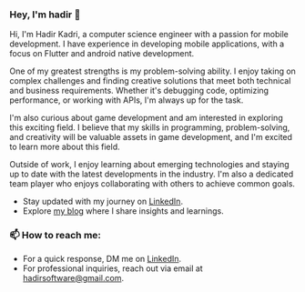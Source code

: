### Hey, I'm hadir 👋

Hi, I'm Hadir Kadri, a computer science engineer with a passion for mobile development. I have experience in developing mobile applications, with a focus on Flutter and android native development.

One of my greatest strengths is my problem-solving ability. I enjoy taking on complex challenges and finding creative solutions that meet both technical and business requirements. Whether it's debugging code, optimizing performance, or working with APIs, I'm always up for the task.

I'm also curious about game development and am interested in exploring this exciting field. I believe that my skills in programming, problem-solving, and creativity will be valuable assets in game development, and I'm excited to learn more about this field.

Outside of work, I enjoy learning about emerging technologies and staying up to date with the latest developments in the industry. I'm also a dedicated team player who enjoys collaborating with others to achieve common goals.

- Stay updated with my journey on [LinkedIn](https://www.linkedin.com/in/hadir-kad/).
- Explore [my blog](https://medium.com/@hadirsoftware) where I share insights and learnings.

### 📫 How to reach me:
- For a quick response, DM me on [LinkedIn](https://www.linkedin.com/in/hadir-kad/).
- For professional inquiries, reach out via email at <hadirsoftware@gmail.com>.
<!--
**hadirKad/hadirKad** is a ✨ _special_ ✨ repository because its `README.md` (this file) appears on your GitHub profile.

Here are some ideas to get you started:

- 🔭 I’m currently working on ...
- 🌱 I’m currently learning ...
- 👯 I’m looking to collaborate on ...
- 🤔 I’m looking for help with ...
- 💬 Ask me about ...
- 📫 How to reach me: ...
- 😄 Pronouns: ...
- ⚡ Fun fact: ...
-->
